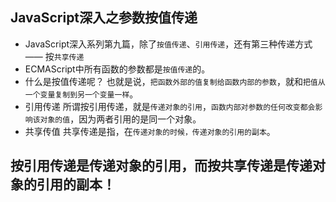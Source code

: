 ## JavaScript深入之参数按值传递
- JavaScript深入系列第九篇，除了`按值传递`、`引用传递`，还有第三种传递方式 —— 按`共享传递`
- ECMAScript中所有函数的参数都是`按值传递`的。
- 什么是按值传递呢？
也就是说，`把函数外部的值复制给函数内部的参数`，就和`把值从一个变量复制到另一个变量一样`。
- 引用传递
  所谓按引用传递，就是`传递对象的引用`，`函数内部对参数的任何改变都会影响该对象的值`，因为两者引用的是同一个对象。
- 共享传值
  共享传递是指，在`传递对象的时候，传递对象的引用的副本`。
## 按引用传递是传递对象的引用，而按共享传递是传递对象的引用的副本！